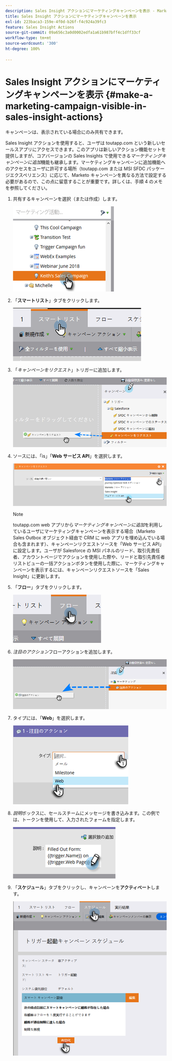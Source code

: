 ```yaml
---
description: Sales Insight アクションにマーケティングキャンペーンを表示 - Marketo ドキュメント - 製品ドキュメント
title: Sales Insight アクションにマーケティングキャンペーンを表示
exl-id: 223baca3-159e-4f0d-b26f-f4c924a39fc3
feature: Sales Insight Actions
source-git-commit: 09a656c3a0d0002edfa1a61b987bff4c1dff33cf
workflow-type: tm+mt
source-wordcount: '300'
ht-degree: 100%

---
```


# Sales Insight アクションにマーケティングキャンペーンを表示 {#make-a-marketing-campaign-visible-in-sales-insight-actions}

キャンペーンは、表示されている場合にのみ共有できます。

Sales Insight アクションを使用すると、ユーザは toutapp.com という新しいセールスアプリにアクセスできます。このアプリは新しいアクション機能セットを提供しますが、コアバージョンの Sales Insights で使用できる&#x200B;_マーケティングキャンペーンに追加_&#x200B;機能も継承します。マーケティングキャンペーンに追加機能へのアクセスをユーザに許可する場所（toutapp.com または MSI SFDC パッケージエクスペリエンス）に応じて、Marketo キャンペーンを異なる方法で設定する必要があるので、この点に留意することが重要です。詳しくは、手順 4 のメモを参照してください。

1. 共有するキャンペーンを選択（または作成）します。

   ![](assets/make-a-marketing-campaign-visible-sia-1.png)

1. 「**スマートリスト**」タブをクリックします。

   ![](assets/make-a-marketing-campaign-visible-sia-2.png)

1. 「_キャンペーンをリクエスト_」トリガーに追加します。

   ![](assets/make-a-marketing-campaign-visible-sia-3.png)

1. ソースには、「is」「**Web サービス API**」を選択します。

   ![](assets/make-a-marketing-campaign-visible-sia-4.png)

   >[!NOTE]
   >
   >toutapp.com web アプリから&#x200B;_マーケティングキャンペーンに追加_&#x200B;を利用しているユーザにマーケティングキャンペーンを表示する場合（Marketo Sales Outbox オブジェクト経由で CRM に web アプリを埋め込んでいる場合も含まれます）、キャンペーンリクエストソースを「Web サービス API」に設定します。ユーザが Salesforce の MSI パネルのリード、取引先責任者、アカウントページでアクションを使用した際や、リードと取引先責任者リストビューの一括アクションボタンを使用した際に、マーケティングキャンペーンを表示するには、キャンペーンリクエストソースを「Sales Insight」に更新します。

1. 「**フロー**」タブをクリックします。

   ![](assets/make-a-marketing-campaign-visible-sia-5.png)

1. _注目のアクション_&#x200B;フローアクションを追加します。

   ![](assets/make-a-marketing-campaign-visible-sia-6.png)

1. タイプには、「**Web**」を選択します。

   ![](assets/make-a-marketing-campaign-visible-sia-7.png)

1. _説明_&#x200B;ボックスに、セールスチームにメッセージを書き込みます。この例では、トークンを使用して、入力されたフォームを指定します。

   ![](assets/make-a-marketing-campaign-visible-sia-8.png)

1. 「**スケジュール**」タブをクリックし、キャンペーンを&#x200B;**アクティベート**&#x200B;します。

   ![](assets/make-a-marketing-campaign-visible-sia-9.png)

